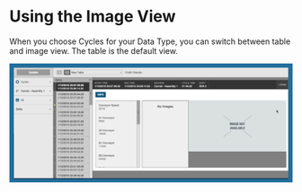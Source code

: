 # Using the Image View

 When you choose Cycles for your Data Type, you can switch between table and image view. The table is the default view. 
 
 ![](dataTabImageView.png)
 
 
 
 
 
 
 